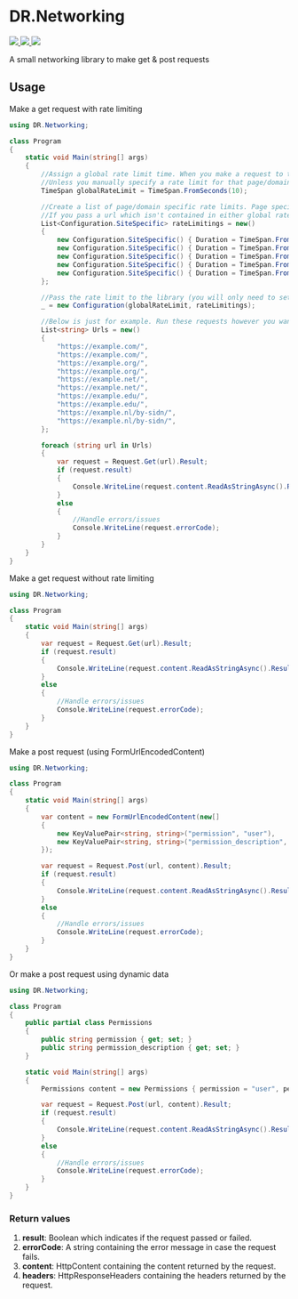 # DR.Networking

<a href="https://github.com/DatReki/DR.Networking/actions/workflows/dotnet.yml">
    <img src="https://github.com/DatReki/DR.Networking/actions/workflows/dotnet.yml/badge.svg" />
</a>
<a href="https://www.nuget.org/packages/DR.Networking/">
    <img src="https://img.shields.io/nuget/v/DR.Networking?style=flat-square" />
</a>
<a href="https://www.paypal.com/donate?hosted_button_id=WRETYRRSJ4T2L">
    <img src="https://img.shields.io/badge/Donate-PayPal-green.svg?style=flat-square">
</a>

A small networking library to make get & post requests

## Usage
Make a get request with rate limiting
```cs
using DR.Networking;

class Program
{
    static void Main(string[] args)
    {
        //Assign a global rate limit time. When you make a request to the same URL twice the second time this rate limit will be applied.
        //Unless you manually specify a rate limit for that page/domain in List<Configuration.SiteSpecific>.
        TimeSpan globalRateLimit = TimeSpan.FromSeconds(10);

        //Create a list of page/domain specific rate limits. Page specific rate limits will be prioritized followed by domain specific rate limits.
        //If you pass a url which isn't contained in either global rate limit will be used.
        List<Configuration.SiteSpecific> rateLimitings = new()
        {
            new Configuration.SiteSpecific() { Duration = TimeSpan.FromSeconds(5), Url = "https://example.com/" },
            new Configuration.SiteSpecific() { Duration = TimeSpan.FromSeconds(10), Url = "https://example.org/" },
            new Configuration.SiteSpecific() { Duration = TimeSpan.FromSeconds(15), Url = "https://example.net/" },
            new Configuration.SiteSpecific() { Duration = TimeSpan.FromSeconds(20), Url = "https://example.edu/" },
            new Configuration.SiteSpecific() { Duration = TimeSpan.FromSeconds(25), Url = "https://example.nl/by-sidn/" },
        };

        //Pass the rate limit to the library (you will only need to set this once).
        _ = new Configuration(globalRateLimit, rateLimitings);

        //Below is just for example. Run these requests however you want.
        List<string> Urls = new()
        {
            "https://example.com/",
            "https://example.com/",
            "https://example.org/",
            "https://example.org/",
            "https://example.net/",
            "https://example.net/",
            "https://example.edu/",
            "https://example.edu/",
            "https://example.nl/by-sidn/",
            "https://example.nl/by-sidn/",
        };

        foreach (string url in Urls)
        {
            var request = Request.Get(url).Result;
            if (request.result)
            {
                Console.WriteLine(request.content.ReadAsStringAsync().Result);
            }
            else
            {
                //Handle errors/issues
                Console.WriteLine(request.errorCode);
            }
        }
    }
}
```

Make a get request without rate limiting
```cs
using DR.Networking;

class Program
{
    static void Main(string[] args)
    {
        var request = Request.Get(url).Result;
        if (request.result)
        {
            Console.WriteLine(request.content.ReadAsStringAsync().Result);
        }
        else
        {
            //Handle errors/issues
            Console.WriteLine(request.errorCode);
        }
    }
}
```

Make a post request (using FormUrlEncodedContent)
```cs
using DR.Networking;

class Program
{
    static void Main(string[] args)
    {
        var content = new FormUrlEncodedContent(new[]
        {
            new KeyValuePair<string, string>("permission", "user"),
            new KeyValuePair<string, string>("permission_description", "general-user-account")
        });

        var request = Request.Post(url, content).Result;
        if (request.result)
        {
            Console.WriteLine(request.content.ReadAsStringAsync().Result);
        }
        else
        {
            //Handle errors/issues
            Console.WriteLine(request.errorCode);
        }
    }
}
```

Or make a post request using dynamic data
```cs
using DR.Networking;

class Program
{
    public partial class Permissions
    {
        public string permission { get; set; }
        public string permission_description { get; set; }
    }

    static void Main(string[] args)
    {
        Permissions content = new Permissions { permission = "user", permission_description = "general-user-account" };

        var request = Request.Post(url, content).Result;
        if (request.result)
        {
            Console.WriteLine(request.content.ReadAsStringAsync().Result);
        }
        else
        {
            //Handle errors/issues
            Console.WriteLine(request.errorCode);
        }
    }
}
```

### Return values
1. <strong>result</strong>: Boolean which indicates if the request passed or failed.
2. <strong>errorCode</strong>: A string containing the error message in case the request fails.
3. <strong>content</strong>: HttpContent containing the content returned by the request.
4. <strong>headers</strong>: HttpResponseHeaders containing the headers returned by the request.
